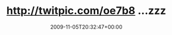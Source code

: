 ---
retweeted: false
source: <a href="http://twitter.com" rel="nofollow">Twitter Web Client</a>
entities:
  hashtags: []
  symbols: []
  user_mentions: []
  urls: []
display_text_range:
- '0'
- '58'
favorite_count: '0'
id_str: '5459040802'
truncated: false
retweet_count: '0'
id: '5459040802'
created_at: Thu Nov 05 20:32:47 +0000 2009
favorited: false
full_text: http://twitpic.com/oe7b8 ...zzzzzzzzZZZZZZZZZZzzzzzzzz....
lang: und
tags:
- pesos:twitter
date: '2009-11-05T20:32:47+00:00'
src: https://twitter.com/bascht/status/5459040802
original_url: https://twitter.com/bascht/status/5459040802
type: twitter_tweet
text: http://twitpic.com/oe7b8 ...zzzzzzzzZZZZZZZZZZzzzzzzzz....
title: http://twitpic.com/oe7b8 ...zzz

---